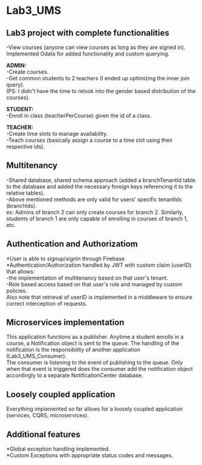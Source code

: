 # Lab3_UMS

## Lab3 project with complete functionalities ##

-View courses (anyone can view courses as long as they are signed in). Implemented Odata for added functionality and custom querying.

**ADMIN:**\
-Create courses.\
-Get common students to 2 teachers (I ended up optimizing the inner join query).\
(PS: I didn't have the time to relook into the gender based distribution of the courses).

**STUDENT:**\
-Enroll in class (teacherPerCourse) given the id of a class.

**TEACHER:**\
-Create time slots to manage availability.\
-Teach courses (basically assign a course to a time slot using their respective ids).


## Multitenancy ##
-Shared database, shared schema approach (added a branchTenantId table to the database and added the necessary foreign keys referencing it to the relative tables).\
-Above mentioned methods are only valid for users' specific tenantIds (branchIds).\
ex: Admins of branch 2 can only create courses for branch 2. Similarly, students of branch 1 are only capable of enrolling in courses of branch 1, etc.

## Authentication and Authorizatiom ##
*User is able to signup/signin through Firebase.\
*Authentication/Authorization handled by JWT with custom claim (userID) that allows:\
-the implementation of multitenancy based on that user's tenant.\
-Role based access based on that user's role and managed by custom policies.\
Also note that retrieval of userID is implemented in a middleware to ensure correct interception of requests.

## Microservices implementation ##
This application functions as a publisher. Anytime a student enrolls in a course, a Notification object is sent to the queue. The handling of the notification is the responsibility of another application (Lab3_UMS_Consumer).\
The consumer is listening to the event of publishing to the queue. Only when that event is triggered does the consumer add the notification object accordingly to a separate NotificationCenter database.

## Loosely coupled application ##
Everything implemented so far allows for a loosely coupled application (services, CQRS, microservices).

## Additional features ##
*Global exception handling implemented.\
*Custom Exceptions with appropriate status codes and messages.

